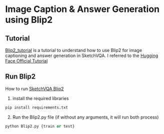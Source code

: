 # Image Caption & Answer Generation using Blip2

## Tutorial
[Blip2_tutorial](SketchVQA/Blip2/Blip2_tutorial.ipynb) is a tutorial to understand how to use Blip2 for image captioning and answer generation in SketchVQA. I referred to the [Hugging Face Official Tutorial](https://huggingface.co/docs/transformers/main/en/model_doc/blip-2)

## Run Blip2
How to run [SketchVQA Blip2](SketchVQA/Blip2/Blip2.py)
1. install the required libraries
```python
pip install requirements.txt
```
2. Run the Blip2.py file (if without any arguments, it will run both process)
```python
python Blip2.py {train or test}
```

